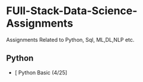 # FUll-Stack-Data-Science-Assignments
Assignments Related to Python, Sql, ML,DL,NLP etc.

## Python
- [ Python Basic (4/25]
